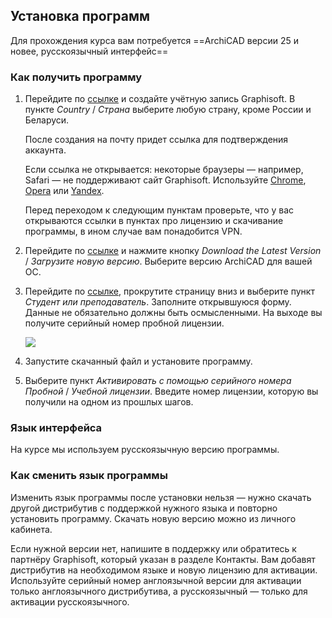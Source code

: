 ## Установка программ

Для прохождения курса вам потребуется ==ArchiCAD версии 25 и новее, русскоязычный интерфейс==

### Как получить программу

1. Перейдите по [ссылке](https://graphisoftid.graphisoft.com/?app=GRAPHISOFT#/register/3/https%3A%2F%2Fgraphisoft.com%2Fru%2Ftry-archicad) и создайте учётную запись Graphisoft. В пункте *Country* / *Страна* выберите любую страну, кроме России и Беларуси. 
    
    После создания на почту придет ссылка для подтверждения аккаунта. 
    
    Если ссылка не открывается: некоторые браузеры — например, Safari — не поддерживают сайт Graphisoft. Используйте [Chrome](https://www.google.com/intl/ru_ru/chrome/), [Opera](https://www.opera.com/ru) или [Yandex](https://browser.yandex.ru/).
    
    Перед переходом к следующим пунктам проверьте, что у вас открываются ссылки в пунктах про лицензию и скачивание программы, в ином случае вам понадобится VPN.
    
2. Перейдите по [ссылке](https://graphisoft.com/ru/resources-and-support/downloads?localization=RUS&type=AC&version=25) и нажмите кнопку *Download the Latest Version* / *Загрузите новую версию*. Выберите версию ArchiCAD для вашей ОС.
3. Перейдите по [ссылке](https://graphisoft.com/ru/try-archicad), прокрутите страницу вниз и выберите пункт *Студент или преподаватель*. Заполните открывшуюся форму. Данные не обязательно должны быть осмысленными. На выходе вы получите серийный номер пробной лицензии.
    
    ![](/img/ARC_56/ArciCAD%20install.png#bordered)
    
4. Запустите скачанный файл и установите программу.
5. Выберите пункт *Активировать с помощью серийного номера Пробной* / *Учебной лицензии*. Введите номер лицензии, которую вы получили на одном из прошлых шагов.

### Язык интерфейса

На курсе мы используем русскоязычную версию программы.

### Как сменить язык программы

Изменить язык программы после установки нельзя — нужно скачать другой дистрибутив с поддержкой нужного языка и повторно установить программу. Скачать новую версию можно из личного кабинета.

Если нужной версии нет, напишите в поддержку или обратитесь к партнёру Graphisoft, который указан в разделе Контакты. Вам добавят дистрибутив на необходимом языке и новую лицензию для активации. Используйте серийный номер англоязычной версии для активации только англоязычного дистрибутива, а русскоязычный — только для активации русскоязычного.